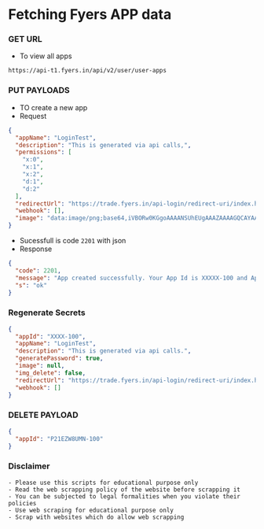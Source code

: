 # Fetching Fyers APP data


### GET URL
- To view all apps
```url
https://api-t1.fyers.in/api/v2/user/user-apps
```

### PUT PAYLOADS
- TO create a new app
- Request
```json
{
  "appName": "LoginTest",
  "description": "This is generated via api calls,",
  "permissions": [
    "x:0",
    "x:1",
    "x:2",
    "d:1",
    "d:2"
  ],
  "redirectUrl": "https://trade.fyers.in/api-login/redirect-uri/index.html",
  "webhook": [],
  "image": "data:image/png;base64,iVBORw0KGgoAAAANSUhEUgAAAZAAAAGQCAYAAACAvzbMAAAABmJLR0QA/wD/AP+gvaeTAACBPklEQVR42ux9CZhV1ZVumU530un33ve9Tk9Jp7t"
}
```
- Sucessfull is code `2201` with json
- Response
```json
{
  "code": 2201,
  "message": "App created successfully. Your App Id is XXXXX-100 and App Secret is XXXX.",
  "s": "ok"
}
```

### Regenerate Secrets
```json
{
  "appId": "XXXX-100",
  "appName": "LoginTest",
  "description": "This is generated via api calls.",
  "generatePassword": true,
  "image": null,
  "img_delete": false,
  "redirectUrl": "https://trade.fyers.in/api-login/redirect-uri/index.html",
  "webhook": []
}

```

### DELETE PAYLOAD
```json
{
  "appId": "P21EZW8UMN-100"
}
```
### Disclaimer
	- Please use this scripts for educational purpose only
	- Read the web scrapping policy of the website before scrapping it
	- You can be subjected to legal formalities when you violate their policies
	- Use web scraping for educational purpose only
	- Scrap with websites which do allow web scrapping